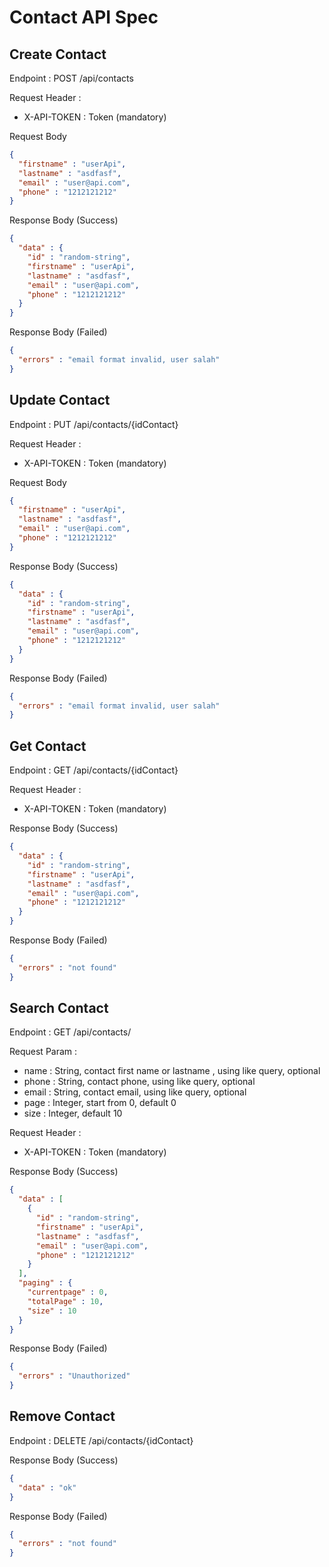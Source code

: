 # Contact API Spec

## Create Contact

Endpoint : POST /api/contacts

Request Header :
- X-API-TOKEN : Token (mandatory)

Request Body
```json
{
  "firstname" : "userApi",
  "lastname" : "asdfasf",
  "email" : "user@api.com",
  "phone" : "1212121212"
}
```

Response Body (Success)
```json
{
  "data" : {
    "id" : "random-string",
    "firstname" : "userApi",
    "lastname" : "asdfasf",
    "email" : "user@api.com",
    "phone" : "1212121212"
  }
}
```

Response Body (Failed)
```json
{
  "errors" : "email format invalid, user salah"
}
```

## Update Contact

Endpoint : PUT /api/contacts/{idContact}

Request Header :
- X-API-TOKEN : Token (mandatory)

Request Body
```json
{
  "firstname" : "userApi",
  "lastname" : "asdfasf",
  "email" : "user@api.com",
  "phone" : "1212121212"
}
```

Response Body (Success)
```json
{
  "data" : {
    "id" : "random-string",
    "firstname" : "userApi",
    "lastname" : "asdfasf",
    "email" : "user@api.com",
    "phone" : "1212121212"
  }
}
```

Response Body (Failed)
```json
{
  "errors" : "email format invalid, user salah"
}
```

## Get Contact

Endpoint : GET /api/contacts/{idContact}

Request Header :
- X-API-TOKEN : Token (mandatory)

Response Body (Success)
```json
{
  "data" : {
    "id" : "random-string",
    "firstname" : "userApi",
    "lastname" : "asdfasf",
    "email" : "user@api.com",
    "phone" : "1212121212"
  }
}
```

Response Body (Failed)
```json
{
  "errors" : "not found"
}
```

## Search Contact

Endpoint : GET /api/contacts/

Request Param :

- name : String, contact first name or lastname , using like query, optional
- phone : String, contact phone, using like query, optional
- email : String, contact email, using like query, optional
- page : Integer, start from 0, default 0
- size : Integer, default 10

Request Header :
- X-API-TOKEN : Token (mandatory)

Response Body (Success)
```json
{
  "data" : [
    {
      "id" : "random-string",
      "firstname" : "userApi",
      "lastname" : "asdfasf",
      "email" : "user@api.com",
      "phone" : "1212121212"
    }
  ],
  "paging" : {
    "currentpage" : 0,
    "totalPage" : 10,
    "size" : 10
  }
}
```

Response Body (Failed)
```json
{
  "errors" : "Unauthorized"
}
```

## Remove Contact

Endpoint : DELETE /api/contacts/{idContact}

Response Body (Success)
```json
{
  "data" : "ok"
}
```

Response Body (Failed)
```json
{
  "errors" : "not found"
}
```